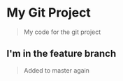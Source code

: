 # My Git Project 

> My code for the git project

## I'm in the feature branch 

> Added to master again
